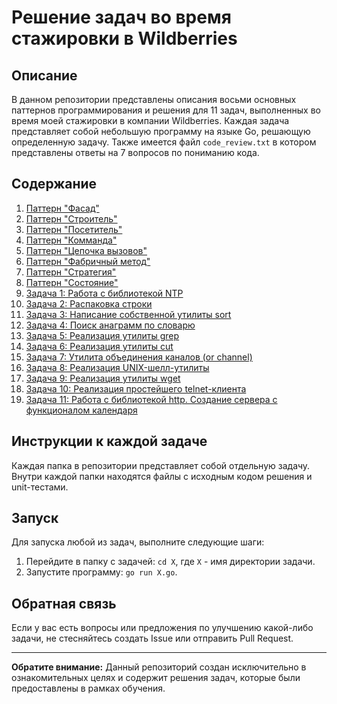 # Решение задач во время стажировки в Wildberries

## Описание
В данном репозитории представлены описания восьми основных паттернов программирования и решения для 11 задач, 
выполненных во время моей стажировки в компании Wildberries. Каждая задача представляет собой небольшую программу 
на языке Go, решающую определенную задачу. Также имеется файл `code_review.txt` в котором представлены ответы на 
7 вопросов по пониманию кода.

## Содержание

1. [Паттерн "Фасад"](patterns/01_facade/)
2. [Паттерн "Строитель"](patterns/02_builder/)
3. [Паттерн "Посетитель"](patterns/03_visitor/)
4. [Паттерн "Комманда"](patterns/04_command/)
5. [Паттерн "Цепочка вызовов"](patterns/05_chain_of_responsibility/)
6. [Паттерн "Фабричный метод"](patterns/06_factory_method/)
7. [Паттерн "Стратегия"](patterns/07_strategy/)
8. [Паттерн "Состояние"](patterns/08_state/)
9. [Задача 1: Работа с библиотекой NTP](develop_tasks/ntp_time/)
10. [Задача 2: Распаковка строки](develop_tasks/string_unpack/)
11. [Задача 3: Написание собственной утилиты sort](develop_tasks/my_sort/)
12. [Задача 4: Поиск анаграмм по словарю](develop_tasks/anagrams/)
13. [Задача 5: Реализация утилиты grep](develop_tasks/my_grep/)
14. [Задача 6: Реализация утилиты cut](develop_tasks/my_cut/)
15. [Задача 7: Утилита объединения каналов (or channel)](develop_tasks/or_channel/)
16. [Задача 8: Реализация UNIX-шелл-утилиты](develop_tasks/my_shell/)
17. [Задача 9: Реализация утилиты wget](develop_tasks/my_wget/)
18. [Задача 10: Реализация простейшего telnet-клиента](develop_tasks/my_telnet/)
19. [Задача 11: Работа с библиотекой http. Создание сервера с функционалом календаря](develop_tasks/calendar_api/)

## Инструкции к каждой задаче
Каждая папка в репозитории представляет собой отдельную задачу. 
Внутри каждой папки находятся файлы с исходным кодом решения и unit-тестами.

## Запуск
Для запуска любой из задач, выполните следующие шаги:
1. Перейдите в папку с задачей: `cd X`, где `X` - имя директории задачи.
2. Запустите программу: `go run X.go`.

## Обратная связь
Если у вас есть вопросы или предложения по улучшению какой-либо задачи, не стесняйтесь создать Issue или отправить Pull Request.

---

**Обратите внимание:** Данный репозиторий создан исключительно в ознакомительных целях и содержит решения задач, которые были предоставлены в рамках обучения.
